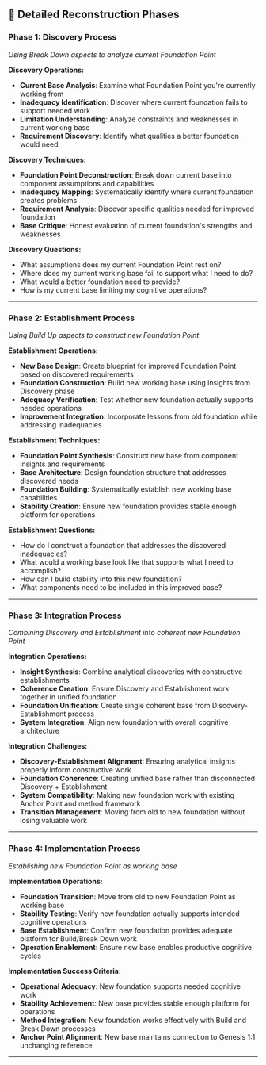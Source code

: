 ## 🔧 Detailed Reconstruction Phases

### Phase 1: Discovery Process
*Using Break Down aspects to analyze current Foundation Point*

**Discovery Operations:**
- **Current Base Analysis**: Examine what Foundation Point you're currently working from
- **Inadequacy Identification**: Discover where current foundation fails to support needed work
- **Limitation Understanding**: Analyze constraints and weaknesses in current working base
- **Requirement Discovery**: Identify what qualities a better foundation would need

**Discovery Techniques:**
- **Foundation Point Deconstruction**: Break down current base into component assumptions and capabilities
- **Inadequacy Mapping**: Systematically identify where current foundation creates problems
- **Requirement Analysis**: Discover specific qualities needed for improved foundation
- **Base Critique**: Honest evaluation of current foundation's strengths and weaknesses

**Discovery Questions:**
- What assumptions does my current Foundation Point rest on?
- Where does my current working base fail to support what I need to do?
- What would a better foundation need to provide?
- How is my current base limiting my cognitive operations?

---

### Phase 2: Establishment Process
*Using Build Up aspects to construct new Foundation Point*

**Establishment Operations:**
- **New Base Design**: Create blueprint for improved Foundation Point based on discovered requirements
- **Foundation Construction**: Build new working base using insights from Discovery phase
- **Adequacy Verification**: Test whether new foundation actually supports needed operations
- **Improvement Integration**: Incorporate lessons from old foundation while addressing inadequacies

**Establishment Techniques:**
- **Foundation Point Synthesis**: Construct new base from component insights and requirements
- **Base Architecture**: Design foundation structure that addresses discovered needs
- **Foundation Building**: Systematically establish new working base capabilities
- **Stability Creation**: Ensure new foundation provides stable enough platform for operations

**Establishment Questions:**
- How do I construct a foundation that addresses the discovered inadequacies?
- What would a working base look like that supports what I need to accomplish?
- How can I build stability into this new foundation?
- What components need to be included in this improved base?

---

### Phase 3: Integration Process
*Combining Discovery and Establishment into coherent new Foundation Point*

**Integration Operations:**
- **Insight Synthesis**: Combine analytical discoveries with constructive establishments
- **Coherence Creation**: Ensure Discovery and Establishment work together in unified foundation
- **Foundation Unification**: Create single coherent base from Discovery-Establishment process
- **System Integration**: Align new foundation with overall cognitive architecture

**Integration Challenges:**
- **Discovery-Establishment Alignment**: Ensuring analytical insights properly inform constructive work
- **Foundation Coherence**: Creating unified base rather than disconnected Discovery + Establishment
- **System Compatibility**: Making new foundation work with existing Anchor Point and method framework
- **Transition Management**: Moving from old to new foundation without losing valuable work

---

### Phase 4: Implementation Process
*Establishing new Foundation Point as working base*

**Implementation Operations:**
- **Foundation Transition**: Move from old to new Foundation Point as working base
- **Stability Testing**: Verify new foundation actually supports intended cognitive operations
- **Base Establishment**: Confirm new foundation provides adequate platform for Build/Break Down work
- **Operation Enablement**: Ensure new base enables productive cognitive cycles

**Implementation Success Criteria:**
- **Operational Adequacy**: New foundation supports needed cognitive work
- **Stability Achievement**: New base provides stable enough platform for operations
- **Method Integration**: New foundation works effectively with Build and Break Down processes
- **Anchor Point Alignment**: New base maintains connection to Genesis 1:1 unchanging reference

---

